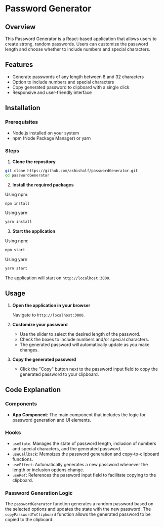 # Password Generator

## Overview

This Password Generator is a React-based application that allows users to create strong, random passwords. Users can customize the password length and choose whether to include numbers and special characters.

## Features

- Generate passwords of any length between 8 and 32 characters
- Option to include numbers and special characters
- Copy generated password to clipboard with a single click
- Responsive and user-friendly interface

## Installation

### Prerequisites

- Node.js installed on your system
- npm (Node Package Manager) or yarn

### Steps

1. **Clone the repository**

```bash
git clone https://github.com/ashishalf/passwordGenerator.git
cd passwordGenerator
```

2. **Install the required packages**

Using npm:
```bash
npm install
```

Using yarn:
```bash
yarn install
```

3. **Start the application**

Using npm:
```bash
npm start
```

Using yarn:
```bash
yarn start
```

The application will start on `http://localhost:3000`.

## Usage

1. **Open the application in your browser**

   Navigate to `http://localhost:3000`.

2. **Customize your password**

   - Use the slider to select the desired length of the password.
   - Check the boxes to include numbers and/or special characters.
   - The generated password will automatically update as you make changes.

3. **Copy the generated password**

   - Click the "Copy" button next to the password input field to copy the generated password to your clipboard.

## Code Explanation

### Components

- **App Component**: The main component that includes the logic for password generation and UI elements.

### Hooks

- `useState`: Manages the state of password length, inclusion of numbers and special characters, and the generated password.
- `useCallback`: Memoizes the password generation and copy-to-clipboard functions.
- `useEffect`: Automatically generates a new password whenever the length or inclusion options change.
- `useRef`: References the password input field to facilitate copying to the clipboard.

### Password Generation Logic

The `passwordGenerator` function generates a random password based on the selected options and updates the state with the new password. The `copyPasswordToClipboard` function allows the generated password to be copied to the clipboard.
